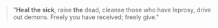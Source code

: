 > "**Heal** **the** **sick**, raise **the** dead, cleanse those who have leprosy, drive out demons. Freely you have received; freely give."